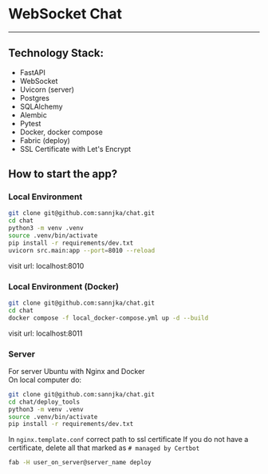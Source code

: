 # WebSocket Chat
---

## Technology Stack:
- FastAPI
- WebSocket
- Uvicorn (server)
- Postgres
- SQLAlchemy
- Alembic
- Pytest
- Docker, docker compose
- Fabric (deploy)
- SSL Certificate with Let's Encrypt

## How to start the app?
### Local Environment
```bash
git clone git@github.com:sannjka/chat.git
cd chat
python3 -m venv .venv
source .venv/bin/activate
pip install -r requirements/dev.txt
uvicorn src.main:app --port=8010 --reload
```
visit url: localhost:8010

### Local Environment (Docker)
```bash
git clone git@github.com:sannjka/chat.git
cd chat
docker compose -f local_docker-compose.yml up -d --build
```
visit url: localhost:8011

### Server
For server Ubuntu with Nginx and Docker  
On local computer do:
```bash
git clone git@github.com:sannjka/chat.git
cd chat/deploy_tools
python3 -m venv .venv
source .venv/bin/activate
pip install -r requirements/dev.txt
```
In `nginx.template.conf` correct path to ssl certificate
If you do not have a certificate, delete all that marked as `# managed by Certbot`
```bash
fab -H user_on_server@server_name deploy
```
